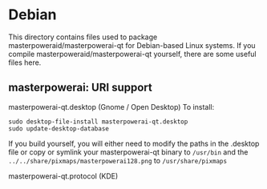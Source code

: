 
Debian
====================
This directory contains files used to package masterpoweraid/masterpowerai-qt
for Debian-based Linux systems. If you compile masterpoweraid/masterpowerai-qt yourself, there are some useful files here.

## masterpowerai: URI support ##


masterpowerai-qt.desktop  (Gnome / Open Desktop)
To install:

	sudo desktop-file-install masterpowerai-qt.desktop
	sudo update-desktop-database

If you build yourself, you will either need to modify the paths in
the .desktop file or copy or symlink your masterpowerai-qt binary to `/usr/bin`
and the `../../share/pixmaps/masterpowerai128.png` to `/usr/share/pixmaps`

masterpowerai-qt.protocol (KDE)

